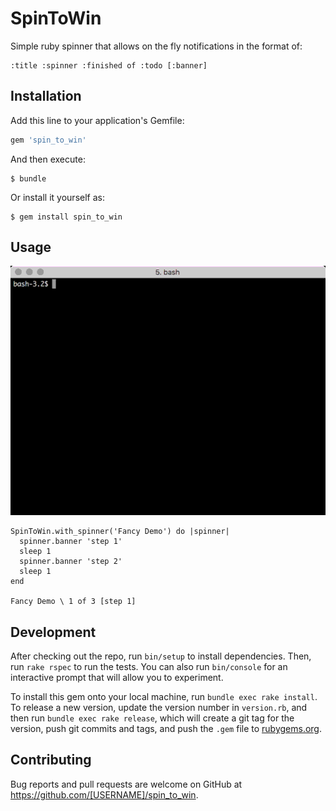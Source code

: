 # SpinToWin

Simple ruby spinner that allows on the fly notifications in the format of:

    :title :spinner :finished of :todo [:banner]

## Installation

Add this line to your application's Gemfile:

```ruby
gem 'spin_to_win'
```

And then execute:

    $ bundle

Or install it yourself as:

    $ gem install spin_to_win

## Usage

![](https://raw.githubusercontent.com/mguymon/spin_to_win/master/examples/demo.gif)

    SpinToWin.with_spinner('Fancy Demo') do |spinner|
      spinner.banner 'step 1'
      sleep 1
      spinner.banner 'step 2'
      sleep 1
    end
    
    Fancy Demo \ 1 of 3 [step 1]

## Development

After checking out the repo, run `bin/setup` to install dependencies. Then, run `rake rspec` to run the tests. You can also run `bin/console` for an interactive prompt that will allow you to experiment.

To install this gem onto your local machine, run `bundle exec rake install`. To release a new version, update the version number in `version.rb`, and then run `bundle exec rake release`, which will create a git tag for the version, push git commits and tags, and push the `.gem` file to [rubygems.org](https://rubygems.org).

## Contributing

Bug reports and pull requests are welcome on GitHub at https://github.com/[USERNAME]/spin_to_win.
